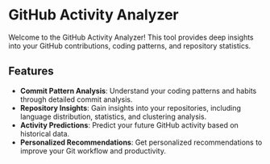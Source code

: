 # GitHub Activity Analyzer

Welcome to the GitHub Activity Analyzer! This tool provides deep insights into your GitHub contributions, coding patterns, and repository statistics.

## Features

- **Commit Pattern Analysis**: Understand your coding patterns and habits through detailed commit analysis.
- **Repository Insights**: Gain insights into your repositories, including language distribution, statistics, and clustering analysis.
- **Activity Predictions**: Predict your future GitHub activity based on historical data.
- **Personalized Recommendations**: Get personalized recommendations to improve your Git workflow and productivity.
